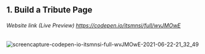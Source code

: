 ## 1. Build a Tribute Page
###### Website link (Live Preview) https://codepen.io/itsmnsi/full/wvJMOwE

![screencapture-codepen-io-itsmnsi-full-wvJMOwE-2021-06-22-21_32_49](https://user-images.githubusercontent.com/36513491/123118398-39680780-d460-11eb-8cb2-7fa07b0cefc8.png)

